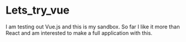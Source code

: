 # Lets_try_vue
I am testing out Vue.js and this is my sandbox. So far I like it more than React and am interested to make a full application with this.